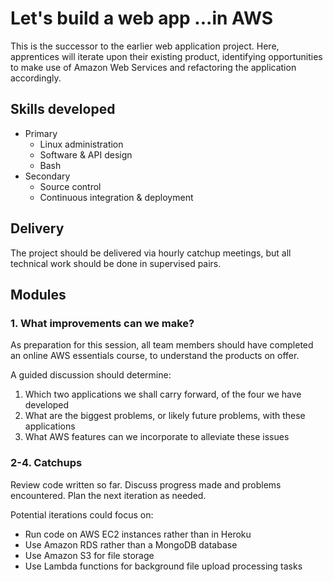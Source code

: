 Let's build a web app ...in AWS
=========================
This is the successor to the earlier web application project. Here, apprentices will iterate upon their existing product, identifying opportunities to make use of Amazon Web Services and refactoring the application accordingly.

Skills developed
----------------
* Primary
  * Linux administration
  * Software & API design
  * Bash
* Secondary
  * Source control
  * Continuous integration & deployment

Delivery
--------
The project should be delivered via hourly catchup meetings, but all technical work should be done in supervised pairs.

Modules
-------
### 1. What improvements can we make?
As preparation for this session, all team members should have completed an online AWS essentials course, to understand the products on offer.

A guided discussion should determine:
1. Which two applications we shall carry forward, of the four we have developed
2. What are the biggest problems, or likely future problems, with these applications
3. What AWS features can we incorporate to alleviate these issues

### 2-4. Catchups
Review code written so far. Discuss progress made and problems encountered. Plan the next iteration as needed.

Potential iterations could focus on:
* Run code on AWS EC2 instances rather than in Heroku
* Use Amazon RDS rather than a MongoDB database
* Use Amazon S3 for file storage
* Use Lambda functions for background file upload processing tasks

